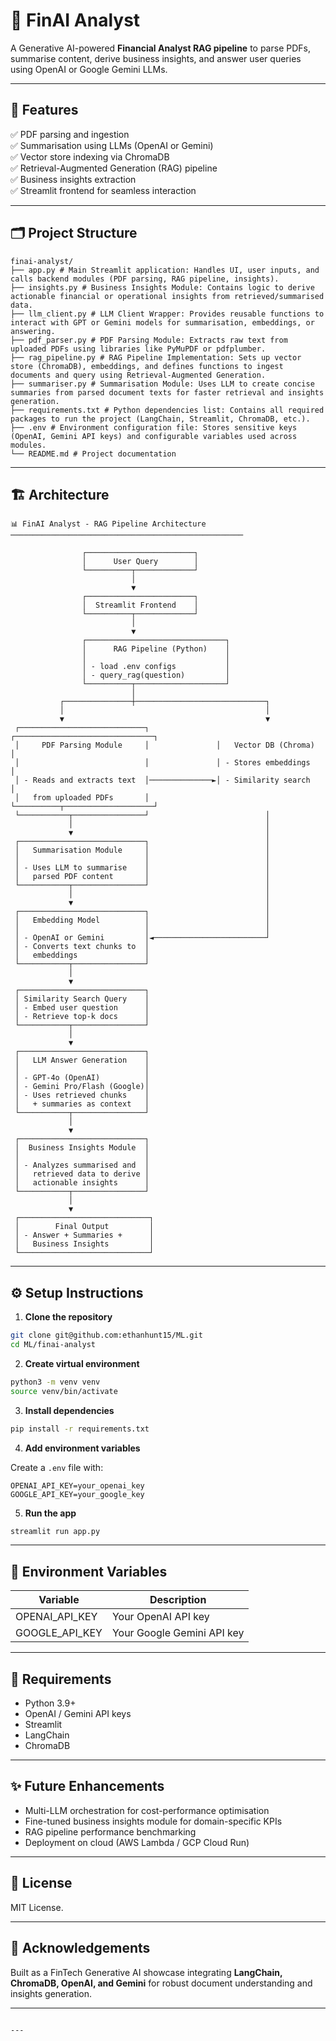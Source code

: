 # 💼 FinAI Analyst

A Generative AI-powered **Financial Analyst RAG pipeline** to parse PDFs, summarise content, derive business insights, and answer user queries using OpenAI or Google Gemini LLMs.

---

## 🚀 **Features**

✅ PDF parsing and ingestion  
✅ Summarisation using LLMs (OpenAI or Gemini)  
✅ Vector store indexing via ChromaDB  
✅ Retrieval-Augmented Generation (RAG) pipeline  
✅ Business insights extraction  
✅ Streamlit frontend for seamless interaction

---

## 🗂 **Project Structure**
```
finai-analyst/
├── app.py # Main Streamlit application: Handles UI, user inputs, and calls backend modules (PDF parsing, RAG pipeline, insights).
├── insights.py # Business Insights Module: Contains logic to derive actionable financial or operational insights from retrieved/summarised data.
├── llm_client.py # LLM Client Wrapper: Provides reusable functions to interact with GPT or Gemini models for summarisation, embeddings, or answering.
├── pdf_parser.py # PDF Parsing Module: Extracts raw text from uploaded PDFs using libraries like PyMuPDF or pdfplumber.
├── rag_pipeline.py # RAG Pipeline Implementation: Sets up vector store (ChromaDB), embeddings, and defines functions to ingest documents and query using Retrieval-Augmented Generation.
├── summariser.py # Summarisation Module: Uses LLM to create concise summaries from parsed document texts for faster retrieval and insights generation.
├── requirements.txt # Python dependencies list: Contains all required packages to run the project (LangChain, Streamlit, ChromaDB, etc.).
├── .env # Environment configuration file: Stores sensitive keys (OpenAI, Gemini API keys) and configurable variables used across modules.
└── README.md # Project documentation
```
---

## 🏗 **Architecture**

```
📊 FinAI Analyst - RAG Pipeline Architecture
────────────────────────────────────────────────────

                ┌────────────────────────┐
                │      User Query        │
                └──────────┬─────────────┘
                           │
                           ▼
                ┌────────────────────────┐
                │  Streamlit Frontend    │
                └──────────┬─────────────┘
                           │
                           ▼
                ┌───────────────────────────────┐
                │      RAG Pipeline (Python)    │
                │                               │
                │ - load .env configs           │
                │ - query_rag(question)         │
                └──────────┬────────────────────┘
                           │
           ┌───────────────┼─────────────────────────────┐
           │                                             │
           ▼                                             ▼
 ┌────────────────────────────┐               ┌───────────────────────────────┐
 │     PDF Parsing Module     │               │   Vector DB (Chroma)          │
 │                            │               │ - Stores embeddings           │
 │ - Reads and extracts text  │──────────────►│ - Similarity search           │
 │   from uploaded PDFs       │               └──────────┬────────────────────┘
 └───────────┬────────────────┘                          │
             │                                           │
             ▼                                           │
 ┌────────────────────────────┐                          │
 │   Summarisation Module     │                          │
 │                            │                          │
 │ - Uses LLM to summarise    │                          │
 │   parsed PDF content       │                          │
 └───────────┬────────────────┘                          │
             │                                           │
             ▼                                           │
 ┌────────────────────────────┐                          │
 │   Embedding Model          │                          │
 │                            │                          │
 │ - OpenAI or Gemini         │◄─────────────────────────┘
 │ - Converts text chunks to  │
 │   embeddings               │
 └───────────┬────────────────┘
             │
             ▼
 ┌────────────────────────────┐
 │ Similarity Search Query    │
 │ - Embed user question      │
 │ - Retrieve top-k docs      │
 └───────────┬────────────────┘
             │
             ▼
 ┌────────────────────────────┐
 │   LLM Answer Generation    │
 │                            │
 │ - GPT-4o (OpenAI)          │
 │ - Gemini Pro/Flash (Google)│
 │ - Uses retrieved chunks    │
 │   + summaries as context   │
 └───────────┬────────────────┘
             │
             ▼
 ┌────────────────────────────┐
 │  Business Insights Module  │
 │                            │
 │ - Analyzes summarised and  │
 │   retrieved data to derive │
 │   actionable insights      │
 └───────────┬────────────────┘
             │
             ▼
 ┌─────────────────────────────┐
 │        Final Output         │
 │ - Answer + Summaries +      │
 │   Business Insights         │
 └─────────────────────────────┘

```

---

## ⚙️ **Setup Instructions**

1. **Clone the repository**

```bash
git clone git@github.com:ethanhunt15/ML.git
cd ML/finai-analyst
```

2. **Create virtual environment**

```bash
python3 -m venv venv
source venv/bin/activate
```

3. **Install dependencies**

```bash
pip install -r requirements.txt
```

4. **Add environment variables**

Create a `.env` file with:

```
OPENAI_API_KEY=your_openai_key
GOOGLE_API_KEY=your_google_key
```

5. **Run the app**

```bash
streamlit run app.py
```

---

## 🔑 **Environment Variables**

| Variable         | Description                |
| ---------------- | -------------------------- |
| OPENAI\_API\_KEY | Your OpenAI API key        |
| GOOGLE\_API\_KEY | Your Google Gemini API key |

---

## 📌 **Requirements**

- Python 3.9+
- OpenAI / Gemini API keys
- Streamlit
- LangChain
- ChromaDB

---

## ✨ **Future Enhancements**

- Multi-LLM orchestration for cost-performance optimisation
- Fine-tuned business insights module for domain-specific KPIs
- RAG pipeline performance benchmarking
- Deployment on cloud (AWS Lambda / GCP Cloud Run)

---

## 📝 **License**

MIT License.

---

## 🙌 **Acknowledgements**

Built as a FinTech Generative AI showcase integrating **LangChain, ChromaDB, OpenAI, and Gemini** for robust document understanding and insights generation.

---

```

---

